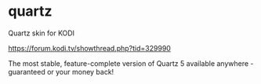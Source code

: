 # quartz

Quartz skin for KODI 

https://forum.kodi.tv/showthread.php?tid=329990

The most stable, feature-complete version of Quartz 5 available anywhere - guaranteed or your money back! 
